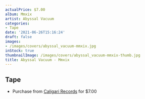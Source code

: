 ```yaml
---
actualPrice: $7.00
album: Mmxix
artist: Abyssal Vacuum
categories:
- Tape
date: '2021-06-26T15:16:24'
draft: false
images:
- /images/covers/abyssal_vacuum-mmxix.jpg
inStock: true
thumbnailImage: /images/covers/abyssal_vacuum-mmxix-thumb.jpg
title: Abyssal Vacuum - Mmxix
---
```


## Tape
* Purchase from [Caligari Records](https://caligarirecords.storenvy.com/products/29693398-abyssal-vacuum-mmxix) for $7.00
